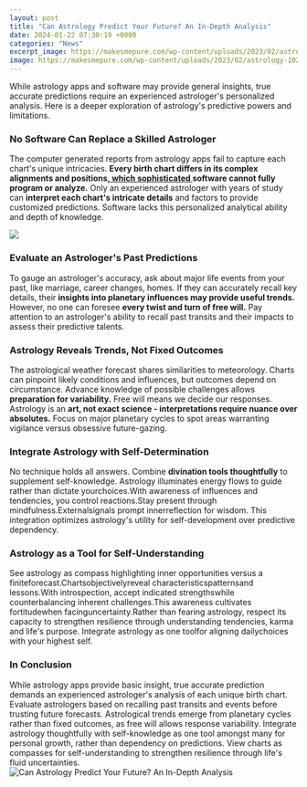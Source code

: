 ```yaml
---
layout: post
title: "Can Astrology Predict Your Future? An In-Depth Analysis"
date: 2024-01-22 07:30:19 +0000
categories: "News"
excerpt_image: https://makesmepure.com/wp-content/uploads/2023/02/astrology-1024x614.jpg
image: https://makesmepure.com/wp-content/uploads/2023/02/astrology-1024x614.jpg
---
```


While astrology apps and software may provide general insights, true accurate predictions require an experienced astrologer's personalized analysis. Here is a deeper exploration of astrology's predictive powers and limitations.
### No Software Can Replace a Skilled Astrologer 
The computer generated reports from astrology apps fail to capture each chart's unique intricacies. **Every birth chart differs in its complex alignments and positions,[ which sophisticated ](https://store.fi.io.vn/chihuahuas-christmas-lights-funny-xmas-dog-lover-104-chihuahua-dog)software cannot fully program or analyze.** Only an experienced astrologer with years of study can **interpret each chart's intricate details** and factors to provide customized predictions. Software lacks this personalized analytical ability and depth of knowledge. 

![](https://www.ashokprajapati.in/wp-content/uploads/2018/04/Astrology-Predictions-By-Ashok-Prajapati.jpg)
### Evaluate an Astrologer's Past Predictions  
To gauge an astrologer's accuracy, ask about major life events from your past, like marriage, career changes, homes. If they can accurately recall key details, their **insights into planetary influences may provide useful trends.** However, no one can foresee **every twist and turn of free will.** Pay attention to an astrologer's ability to recall past transits and their impacts to assess their predictive talents.
### Astrology Reveals Trends, Not Fixed Outcomes
The astrological weather forecast shares similarities to meteorology. Charts can pinpoint likely conditions and influences, but outcomes depend on circumstance. Advance knowledge of possible challenges allows **preparation for variability.** Free will means we decide our responses. Astrology is an **art, not exact science - interpretations require nuance over absolutes.** Focus on major planetary cycles to spot areas warranting vigilance versus obsessive future-gazing. 
### Integrate Astrology with Self-Determination
No technique holds all answers. Combine **divination tools thoughtfully** to supplement self-knowledge. Astrology illuminates energy flows to guide rather than dictate yourchoices.With awareness of influences and tendencies, you control reactions.Stay present through mindfulness.Externalsignals prompt innerreflection for wisdom. This integration optimizes astrology's utility for self-development over predictive dependency.
### Astrology as a Tool for Self-Understanding  
See astrology as compass highlighting inner opportunities versus a finiteforecast.Chartsobjectivelyreveal characteristicspatternsand lessons.With introspection, accept indicated strengthswhile counterbalancing inherent challenges.This awareness cultivates fortitudewhen facinguncertainty.Rather than fearing astrology,   respect its capacity to strengthen resilience through understanding tendencies, karma and life's purpose. Integrate astrology as one toolfor aligning dailychoices with your highest self.
### In Conclusion
While astrology apps provide basic insight, true accurate prediction demands an experienced astrologer's analysis of each unique birth chart. Evaluate astrologers based on recalling past transits and events before trusting future forecasts. Astrological trends emerge from planetary cycles rather than fixed outcomes, as free will allows response variability. Integrate astrology thoughtfully with self-knowledge as one tool amongst many for personal growth, rather than dependency on predictions. View charts as compasses for self-understanding to strengthen resilience through life's fluid uncertainties.
![Can Astrology Predict Your Future? An In-Depth Analysis](https://makesmepure.com/wp-content/uploads/2023/02/astrology-1024x614.jpg)